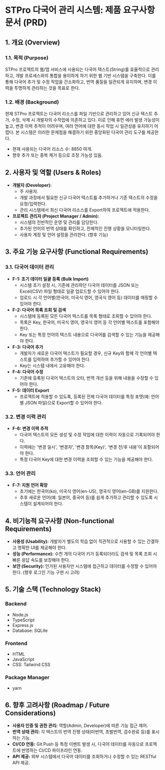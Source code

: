# STPro 다국어 관리 시스템: 제품 요구사항 문서 (PRD)

## 1. 개요 (Overview)

### 1.1. 목적 (Purpose)
STPro 프로젝트의 웹/앱 서비스에 사용되는 다국어 텍스트(String)를 효율적으로 관리하고, 개발 프로세스와의 통합을 용이하게 하기 위한 웹 기반 시스템을 구축한다. 이를 통해 다국어 추가 및 수정 작업을 간소화하고, 번역 품질을 일관되게 유지하며, 변경 이력을 투명하게 관리하는 것을 목표로 한다.

### 1.2. 배경 (Background)
현재 STPro 프로젝트는 다국어 리소스를 파일 기반으로 관리하고 있어 신규 텍스트 추가, 수정, 삭제 시 개발자의 수작업에 의존하고 있다. 이로 인해 휴먼 에러 발생 가능성이 높고, 변경 이력 추적이 어려우며, 여러 언어에 대한 동시 작업 시 일관성을 유지하기 어렵다. 본 시스템은 이러한 문제점을 해결하기 위한 중앙화된 다국어 관리 도구를 제공한다.
- 현재 사용되는 다국어 리소스 수: 8850 여개.
- 향후 추가 또는 중복 제거 등으로 조정 가능성 있음.

## 2. 사용자 및 역할 (Users & Roles)

- **개발자 (Developer):**
    - 주 사용자.
    - 개발 과정에서 필요한 신규 다국어 텍스트를 추가하거나 기존 텍스트의 수정을 요청/입력한다.
    - 관리 시스템에서 최신 다국어 리소스를 Export하여 프로젝트에 적용한다.
- **프로젝트 관리자 (Project Manager / Admin):**
    - 시스템의 전반적인 운영 및 관리를 담당한다.
    - 추가된 언어의 번역 상태를 확인하고, 전체적인 진행 상황을 모니터링한다.
    - 사용자 계정 및 언어 설정을 관리한다. (향후 기능)

## 3. 주요 기능 요구사항 (Functional Requirements)

### 3.1. 다국어 데이터 관리
- **F-1: 초기 데이터 일괄 등록 (Bulk Import)**
    - 시스템 초기 설정 시, 기존에 관리하던 다국어 데이터를 JSON 또는 Excel(CSV) 파일 형태로 일괄 업로드할 수 있어야 한다.
    - 업로드 시 각 언어별(한국어, 미국식 영어, 영국식 영어 등) 데이터를 매핑할 수 있어야 한다.
- **F-2: 다국어 목록 조회 및 검색**
    - 시스템에 등록된 모든 다국어 텍스트를 목록 형태로 조회할 수 있어야 한다.
    - 목록은 Key, 한국어, 미국식 영어, 영국식 영어 등 각 언어별 텍스트를 포함해야 한다.
    - Key 또는 특정 언어의 텍스트 내용으로 다국어를 검색할 수 있는 기능을 제공해야 한다.
- **F-3: 다국어 추가**
    - 개발자가 새로운 다국어 텍스트가 필요할 경우, 신규 Key와 함께 각 언어별 텍스트를 입력하여 추가할 수 있어야 한다.
    - Key는 시스템 내에서 고유해야 한다.
- **F-4: 다국어 수정**
    - 기존에 등록된 다국어 텍스트의 오타, 번역 개선 등을 위해 내용을 수정할 수 있어야 한다.
- **F-5: 데이터 Export**
    - 프로젝트에 적용할 수 있도록, 등록된 전체 다국어 데이터를 특정 포맷(예: 언어별 JSON 파일)으로 Export할 수 있어야 한다.

### 3.2. 변경 이력 관리
- **F-6: 변경 이력 추적**
    - 다국어 텍스트의 모든 생성 및 수정 작업에 대한 이력이 자동으로 기록되어야 한다.
    - 이력에는 '변경 일시', '변경자', '변경 항목(Key)', '변경 전/후 내용'이 포함되어야 한다.
    - 특정 다국어 Key에 대한 변경 이력을 조회할 수 있는 기능을 제공해야 한다.

### 3.3. 언어 관리
- **F-7: 지원 언어 확장**
    - 초기에는 한국어(ko), 미국식 영어(en-US), 영국식 영어(en-GB)를 지원한다.
    - 추후 새로운 언어(예: 일본어, 중국어 등)를 쉽게 추가하고 관리할 수 있도록 시스템이 설계되어야 한다.

## 4. 비기능적 요구사항 (Non-functional Requirements)

- **사용성 (Usability):** 개발자가 별도의 학습 없이 직관적으로 사용할 수 있는 간결하고 명확한 UI를 제공해야 한다.
- **성능 (Performance):** 수천 개의 다국어 키가 등록되더라도 검색 및 목록 조회 시 빠른 응답 속도를 보장해야 한다.
- **보안 (Security):** 인가된 사용자만 시스템에 접근하고 데이터를 수정할 수 있어야 한다. (향후 로그인 기능 구현 시 고려)

## 5. 기술 스택 (Technology Stack)

### Backend
-   Node.js
-   TypeScript
-   Express.js
-   Database: SQLite

### Frontend
-   HTML
-   JavaScript
-   CSS: Tailwind CSS

### Package Manager
-   yarn

## 6. 향후 고려사항 (Roadmap / Future Considerations)

-   **사용자 인증 및 권한 관리:** 역할(Admin, Developer)에 따른 기능 접근 제어.
-   **번역 상태 관리:** 각 텍스트의 번역 진행 상태(미번역, 초벌번역, 검수완료 등)를 표시하는 기능.
-   **CI/CD 연동:** Git Push 등 특정 이벤트 발생 시, 다국어 데이터를 자동으로 프로젝트에 반영하는 CI/CD 파이프라인 연동.
-   **API 제공:** 외부 시스템에서 다국어 데이터를 조회하거나 수정할 수 있는 RESTful API 제공.
